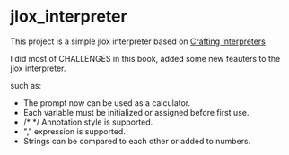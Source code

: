 # jlox_interpreter
This project is a simple jlox interpreter based on [Crafting Interpreters](https://craftinginterpreters.com/)

I did most of CHALLENGES in this book, added some new feauters to the jlox interpreter.

such as:
* The prompt now can be used as a calculator.
* Each variable must be initialized or assigned before first use.
* /* */ Annotation style is supported.
* "," expression is supported.
* Strings can be compared to each other or added to numbers.
